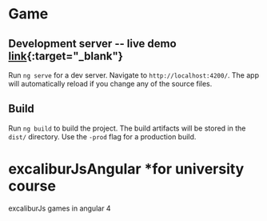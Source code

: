
# Game

## Development server -- live demo [link](http://52.59.125.11){:target="_blank"} 

Run `ng serve` for a dev server. Navigate to `http://localhost:4200/`. The app will automatically reload if you change any of the source files.

## Build

Run `ng build` to build the project. The build artifacts will be stored in the `dist/` directory. Use the `-prod` flag for a production build.

# excaliburJsAngular *for university course 
excaliburJs games in angular 4
